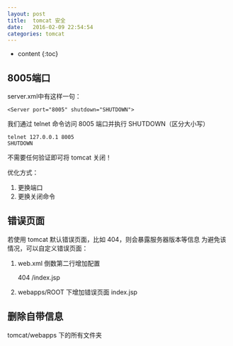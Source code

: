 ```yaml
---
layout: post
title:  tomcat 安全
date:   2016-02-09 22:54:54
categories: tomcat
---
```


* content
{:toc}

## 8005端口

server.xml中有这样一句：

	<Server port="8005" shutdown="SHUTDOWN">

我们通过 telnet 命令访问 8005 端口并执行 SHUTDOWN（区分大小写）

	telnet 127.0.0.1 8005
	SHUTDOWN

不需要任何验证即可将 tomcat 关闭！

优化方式：

1. 更换端口
2. 更换关闭命令


## 错误页面

若使用 tomcat 默认错误页面，比如 404，则会暴露服务器版本等信息
为避免该情况，可以自定义错误页面：

1. web.xml 倒数第二行增加配置

	<error-page>
		<error-code>404</error-code>
		<location>/index.jsp</location>
	</error-page>

2. webapps/ROOT 下增加错误页面 index.jsp

## 删除自带信息

tomcat/webapps 下的所有文件夹